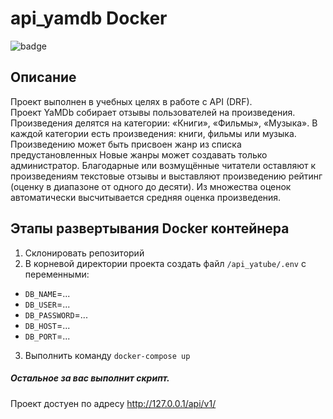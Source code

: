 # api_yamdb Docker 

![badge](https://github.com/Shelestov7/yamdb_final/workflows/YAMDB_workflow/badge.svg)

## Описание 
Проект выполнен в учебных целях в работе с API (DRF).  
Проект YaMDb собирает отзывы пользователей на произведения. Произведения делятся на категории: «Книги», «Фильмы», «Музыка». 
В каждой категории есть произведения: книги, фильмы или музыка. Произведению может быть присвоен жанр из списка предустановленных Новые жанры может создавать только администратор. 
Благодарные или возмущённые читатели оставляют к произведениям текстовые отзывы и выставляют произведению рейтинг (оценку в диапазоне от одного до десяти). Из множества оценок автоматически высчитывается средняя оценка произведения.  
 
## Этапы развертывания Docker контейнера 
1. Склонировать репозиторий 
2. В корневой директории проекта создать файл `/api_yatube/.env` с переменными: 
  * `DB_NAME`=... 
  * `DB_USER`=... 
  * `DB_PASSWORD`=... 
  * `DB_HOST`=... 
  * `DB_PORT`=... 
   
3. Выполнить команду `docker-compose up` 
 
##### Остальное за вас выполнит скрипт. 
 
Проект достуен по адресу http://127.0.0.1/api/v1/ 
